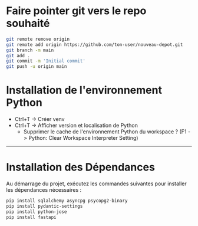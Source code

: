 # Faire pointer git vers le repo souhaité

```bash
git remote remove origin
git remote add origin https://github.com/ton-user/nouveau-depot.git
git branch -m main
git add .
git commit -m 'Initial commit'
git push -u origin main
```

# Installation de l'environnement Python

- Ctrl+T -> Créer venv
- Ctrl+T -> Afficher version et localisation de Python
  - Supprimer le cache de l'environnement Python du workspace ? (F1 -> Python: Clear Workspace Interpreter Setting)

---

# Installation des Dépendances

Au démarrage du projet, exécutez les commandes suivantes pour installer les dépendances nécessaires :

```bash
pip install sqlalchemy asyncpg psycopg2-binary
pip install pydantic-settings
pip install python-jose
pip install fastapi
```
